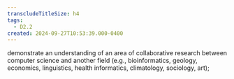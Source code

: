 ```yaml
---
transcludeTitleSize: h4
tags:
  - D2.2
created: 2024-09-27T10:53:39.000-0400
---
```

demonstrate an understanding of an area of collaborative research between computer science and another field (e.g., bioinformatics, geology, economics, linguistics, health informatics, climatology, sociology, art);